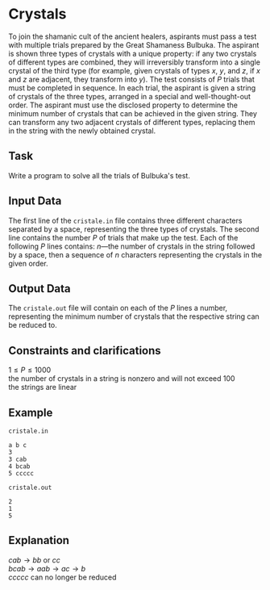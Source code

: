 # Crystals

To join the shamanic cult of the ancient healers, aspirants must pass a test with multiple trials prepared by the Great Shamaness Bulbuka. The aspirant is shown three types of crystals with a unique property: if any two crystals of different types are combined, they will irreversibly transform into a single crystal of the third type (for example, given crystals of types $x$, $y$, and $z$, if $x$ and $z$ are adjacent, they transform into $y$). The test consists of $P$ trials that must be completed in sequence. In each trial, the aspirant is given a string of crystals of the three types, arranged in a special and well-thought-out order. The aspirant must use the disclosed property to determine the minimum number of crystals that can be achieved in the given string. They can transform any two adjacent crystals of different types, replacing them in the string with the newly obtained crystal.

## Task

Write a program to solve all the trials of Bulbuka's test.

## Input Data

The first line of the `cristale.in` file contains three different characters separated by a space, representing the three types of crystals. The second line contains the number $P$ of trials that make up the test. Each of the following $P$ lines contains: $n$—the number of crystals in the string followed by a space, then a sequence of $n$ characters representing the crystals in the given order.

## Output Data

The `cristale.out` file will contain on each of the $P$ lines a number, representing the minimum number of crystals that the respective string can be reduced to.

## Constraints and clarifications

$1 \leq P \leq 1000$  
the number of crystals in a string is nonzero and will not exceed $100$  
the strings are linear

## Example

`cristale.in`
```
a b c
3
3 cab
4 bcab
5 ccccc
```

`cristale.out`
```
2
1
5
```

## Explanation

$cab \rightarrow bb$ or $cc$  
$bcab \rightarrow aab \rightarrow ac \rightarrow b$  
$ccccc$ can no longer be reduced